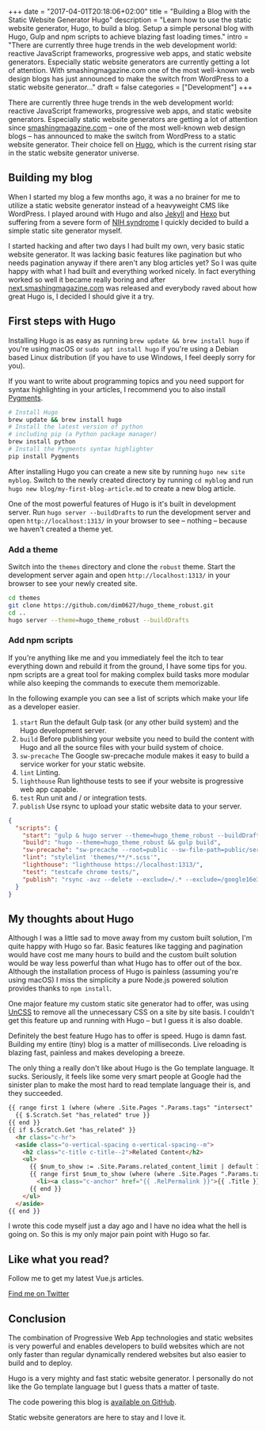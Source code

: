 +++
date = "2017-04-01T20:18:06+02:00"
title = "Building a Blog with the Static Website Generator Hugo"
description = "Learn how to use the static website generator, Hugo, to build a blog. Setup a simple personal blog with Hugo, Gulp and npm scripts to achieve blazing fast loading times."
intro = "There are currently three huge trends in the web development world: reactive JavaScript frameworks, progressive web apps, and static website generators. Especially static website generators are currently getting a lot of attention. With smashingmagazine.com one of the most well-known web design blogs has just announced to make the switch from WordPress to a static website generator..."
draft = false
categories = ["Development"]
+++

There are currently three huge trends in the web development world: reactive JavaScript frameworks, progressive web apps, and static website generators. Especially static website generators are getting a lot of attention since [smashingmagazine.com](https://www.smashingmagazine.com/) – one of the most well-known web design blogs – has announced to make the switch from WordPress to a static website generator. Their choice fell on [Hugo](https://gohugo.io/), which is the current rising star in the static website generator universe.

## Building my blog

When I started my blog a few months ago, it was a no brainer for me to utilize a static website generator instead of a heavyweight CMS like WordPress. I played around with Hugo and also [Jekyll](https://github.com/jekyll/jekyll) and [Hexo](https://hexo.io/) but suffering from a severe form of [NIH syndrome](https://en.wikipedia.org/wiki/Not_invented_here) I quickly decided to build a simple static site generator myself.

I started hacking and after two days I had built my own, very basic static website generator. It was lacking basic features like pagination but who needs pagination anyway if there aren't any blog articles yet? So I was quite happy with what I had built and everything worked nicely. In fact everything worked so well it became really boring and after [next.smashingmagazine.com](https://next.smashingmagazine.com/) was released and everybody raved about how great Hugo is, I decided I should give it a try.

## First steps with Hugo

Installing Hugo is as easy as running `brew update && brew install hugo` if you're using macOS or `sudo apt install hugo` if you're using a Debian based Linux distribution (if you have to use Windows, I feel deeply sorry for you).

If you want to write about programming topics and you need support for syntax highlighting in your articles, I recommend you to also install [Pygments](http://pygments.org/).

```bash
# Install Hugo
brew update && brew install hugo
# Install the latest version of python
# including pip (a Python package manager)
brew install python
# Install the Pygments syntax highlighter
pip install Pygments
```

After installing Hugo you can create a new site by running `hugo new site myblog`. Switch to the newly created directory by running `cd myblog` and run `hugo new blog/my-first-blog-article.md` to create a new blog article.

One of the most powerful features of Hugo is it's built in development server. Run `hugo server --buildDrafts` to run the development server and open `http://localhost:1313/` in your browser to see – nothing – because we haven't created a theme yet.

### Add a theme

Switch into the `themes` directory and clone the `robust` theme. Start the development server again and open `http://localhost:1313/` in your browser to see your newly created site.

```bash
cd themes
git clone https://github.com/dim0627/hugo_theme_robust.git
cd ..
hugo server --theme=hugo_theme_robust --buildDrafts
```

### Add npm scripts

If you're anything like me and you immediately feel the itch to tear everything down and rebuild it from the ground, I have some tips for you. npm scripts are a great tool for making complex build tasks more modular while also keeping the commands to execute them memorizable.

In the following example you can see a list of scripts which make your life as a developer easier.

1. `start` Run the default Gulp task (or any other build system) and the Hugo development server.
2. `build` Before publishing your website you need to build the content with Hugo and all the source files with your build system of choice.
3. `sw-precache` The Google sw-precache module makes it easy to build a service worker for your static website.
4. `lint` Linting.
5. `lighthouse` Run lighthouse tests to see if your website is progressive web app capable.
6. `test` Run unit and / or integration tests.
7. `publish` Use rsync to upload your static website data to your server.

```json
{
  "scripts": {
    "start": "gulp & hugo server --theme=hugo_theme_robust --buildDrafts",
    "build": "hugo --theme=hugo_theme_robust && gulp build",
    "sw-precache": "sw-precache --root=public --sw-file-path=public/service-worker.js",
    "lint": "stylelint 'themes/**/*.scss'",
    "lighthouse": "lighthouse https://localhost:1313/",
    "test": "testcafe chrome tests/",
    "publish": "rsync -avz --delete --exclude=/.* --exclude=/google16e3ae2exda47ac0.html -e ssh public/ your-server.com:/var/www/my-blog.com"
  }
}
```

## My thoughts about Hugo

Although I was a little sad to move away from my custom built solution, I'm quite happy with Hugo so far. Basic features like tagging and pagination would have cost me many hours to build and the custom built solution would be way less powerful than what Hugo has to offer out of the box. Although the installation process of Hugo is painless (assuming you're using macOS) I miss the simplicity a pure Node.js powered solution provides thanks to `npm install`.

One major feature my custom static site generator had to offer, was using [UnCSS](https://github.com/giakki/uncss) to remove all the unnecessary CSS on a site by site basis. I couldn't get this feature up and running with Hugo – but I guess it is also doable.

Definitely the best feature Hugo has to offer is speed. Hugo is damn fast. Building my entire (tiny) blog is a matter of milliseconds. Live reloading is blazing fast, painless and makes developing a breeze.

The only thing a really don't like about Hugo is the Go template language. It sucks. Seriously, it feels like some very smart people at Google had the sinister plan to make the most hard to read template language their is, and they succeeded.

```html
{{ range first 1 (where (where .Site.Pages ".Params.tags" "intersect" .Params.tags) "Permalink" "!=" .Permalink) }}
  {{ $.Scratch.Set "has_related" true }}
{{ end }}
{{ if $.Scratch.Get "has_related" }}
  <hr class="c-hr">
  <aside class="o-vertical-spacing o-vertical-spacing--m">
    <h2 class="c-title c-title--2">Related Content</h2>
    <ul>
      {{ $num_to_show := .Site.Params.related_content_limit | default 7 }}
      {{ range first $num_to_show (where (where .Site.Pages ".Params.tags" "intersect" .Params.tags) "Permalink" "!=" .Permalink) }}
        <li><a class="c-anchor" href="{{ .RelPermalink }}">{{ .Title }}</a> &ndash; {{ .ReadingTime }} minutes
      {{ end }}
    </ul>
  </aside>
{{ end }}
```

I wrote this code myself just a day ago and I have no idea what the hell is going on. So this is my only major pain point with Hugo so far.

<div class="c-content__broad">
  <div class="c-twitter-teaser">
    <div class="c-twitter-teaser__content">
      <h2 class="c-twitter-teaser__headline">Like what you read?</h2>
      <p class="c-twitter-teaser__body">
        Follow me to get my latest Vue.js articles.
      </p>
      <a class="c-button c-button--outline c-twitter-teaser__button" rel="nofollow" href="https://twitter.com/maoberlehner" data-event-category="link" data-event-action="click: contact" data-event-label="Twitter (article content)">
        Find me on Twitter
      </a>
    </div>
  </div>
</div>

## Conclusion

The combination of Progressive Web App technologies and static websites is very powerful and enables developers to build websites which are not only faster than regular dynamically rendered websites but also easier to build and to deploy.

Hugo is a very mighty and fast static website generator. I personally do not like the Go template language but I guess thats a matter of taste.

The code powering this blog is [available on GitHub](https://github.com/maoberlehner/markus-oberlehner-net).

Static website generators are here to stay and I love it.
